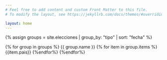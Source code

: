 ```yaml
---
# Feel free to add content and custom Front Matter to this file.
# To modify the layout, see https://jekyllrb.com/docs/themes/#overriding-theme-defaults

layout: home
---
```


{% assign groups = site.elecciones | group_by: "tipo" | sort: "fecha" %}

{% for group in groups %}
    {{ group.name }}
    {% for item in group.items %}
        {{item.pais}}
    {%endfor%}
{%endfor%}
